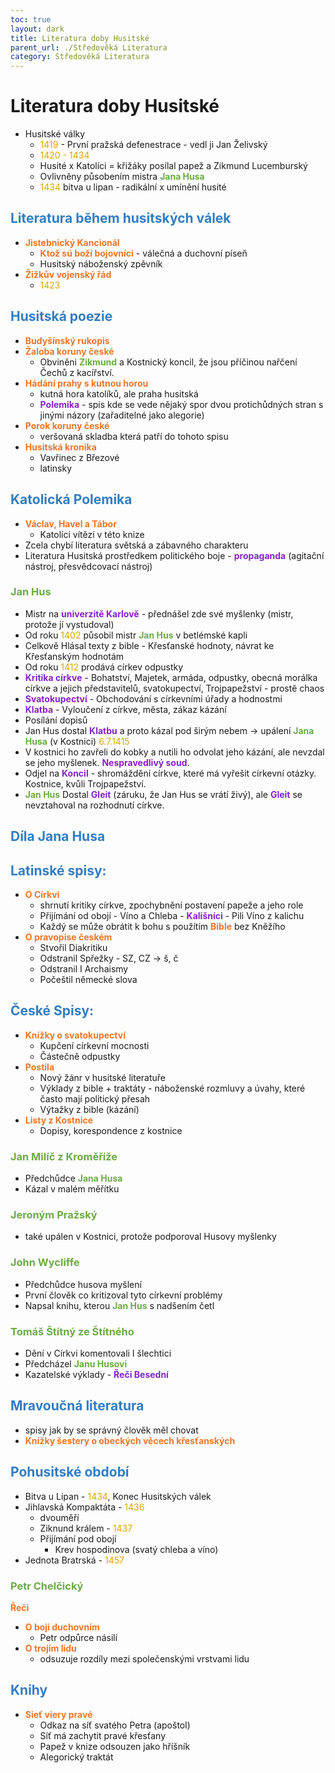 ```yaml
---
toc: true
layout: dark
title: Literatura doby Husitské 
parent_url: ./Středověká Literatura 
category: Středověká Literatura 
---
```


# Literatura doby Husitské
* Husitské války
  * <span style="color: #DBA400">1419</span> - První pražská defenestrace - vedl ji Jan Želivský
  * <span style="color: #DBA400">1420 - 1434</span>
  * Husité x Katolíci = křižáky posílal papež a Zikmund Lucemburský
  * Ovlivněny působením mistra <span style="color: #6CAA46">**Jana Husa**</span>
  * <span style="color: #DBA400">1434</span> bitva u lipan - radikální x umínění husité

##  <span style="color: #327DC3">**Literatura během husitských válek**</span>
* <span style="color: #EC7627">**Jistebnický Kancionál**</span>
  * <span style="color: #EC7627">**Ktož sú boží bojovníci**</span> - válečná a duchovní píseň
  * Husitský náboženský zpěvník
* <span style="color: #EC7627">**Žižkův vojenský řád**</span>
  * <span style="color: #DBA400">1423</span>

##  <span style="color: #327DC3">**Husitská poezie**</span>
* <span style="color: #EC7627">**Budyšínský rukopis**</span>
* <span style="color: #EC7627">**Žaloba koruny české**</span>
  * Obviněni <span style="color: #6CAA46">**Zikmund**</span> a Kostnický koncil, že jsou příčinou nařčení Čechů z kacířství.
* <span style="color: #EC7627">**Hádání prahy s kutnou horou**</span>
  * kutná hora katolíků, ale praha husitská
  * <span style="color: #8422ce">**Polemika**</span> - spis kde se vede nějaký spor dvou protichůdných stran s jinými názory (zařaditelné jako alegorie)
* <span style="color: #EC7627">**Porok koruny české**</span>
  *  veršovaná skladba která patří do tohoto spisu
* <span style="color: #EC7627">**Husitská kronika**</span>
  * Vavřinec z Březové
  * latinsky

##  <span style="color: #327DC3">**Katolická Polemika**</span>
* <span style="color: #EC7627">**Václav, Havel a Tábor**</span>
  * Katolíci vítězí v této knize
* Zcela chybí literatura světská a zábavného charakteru
* Literatura Husitská prostředkem politického boje - <span style="color: #8422ce">**propaganda**</span> (agitační nástroj, přesvědcovací nástroj)

### <span style="color: #6CAA46">**Jan Hus**</span>
* Mistr na <span style="color: #8422ce">**univerzitě Karlově**</span> - přednášel zde své myšlenky (mistr, protože jí vystudoval)
* Od roku <span style="color: #DBA400">1402</span> působil mistr <span style="color: #6CAA46">**Jan Hus**</span> v betlémské kapli
* Celkově Hlásal texty z bible - Křesťanské hodnoty, návrat ke Křesťanským hodnotám
* Od roku <span style="color: #DBA400">1412</span> prodává církev odpustky
* <span style="color: #8422ce">**Kritika církve**</span> - Bohatství, Majetek, armáda, odpustky, obecná morálka církve a jejich představitelů, svatokupectví, Trojpapežství - prostě chaos
* <span style="color: #8422ce">**Svatokupectví**</span> - Obchodování s církevními úřady a hodnostmi
* <span style="color: #8422ce">**Klatba**</span> - Vyloučení z církve, města, zákaz kázání
* Posílání dopisů
* Jan Hus dostal <span style="color: #8422ce">**Klatbu**</span> a proto kázal pod širým nebem -> upálení <span style="color: #6CAA46">**Jana Husa**</span> (v Kostnici) <span style="color: #DBA400">6.7.1415</span>
* V kostnici ho zavřeli do kobky a nutili ho odvolat jeho kázání, ale nevzdal se jeho myšlenek. <span style="color: #8422ce">**Nespravedlivý soud**</span>.
* Odjel na <span style="color: #8422ce">**Koncil**</span> - shromáždění církve, které má vyřešit církevní otázky. Kostnice, kvůli Trojpapežství.
* <span style="color: #6CAA46">**Jan Hus**</span> Dostal <span style="color: #8422ce">**Gleit**</span> (záruku, že Jan Hus se vrátí živý), ale <span style="color: #8422ce">**Gleit**</span> se nevztahoval na rozhodnutí církve.

## <span style="color: #327DC3">**Díla Jana Husa**</span>

## <span style="color: #327DC3">**Latinské spisy:**</span>
* <span style="color: #EC7627">**O Církvi**</span>
  * shrnutí kritiky církve, zpochybnění postavení papeže a jeho role
  * Přijímání od obojí - Víno a Chleba - <span style="color: #8422ce">**Kališníci**</span> - Pili Víno z kalichu
  * Každý se může obrátit k bohu s použítím <span style="color: #EC7627">**Bible**</span> bez Kněžího
* <span style="color: #EC7627">**O pravopise českém**</span>
  * Stvořil Diakritiku
  * Odstranil Spřežky - SZ, CZ -> š, č
  * Odstranil I Archaismy
  * Počeštil německé slova

## <span style="color: #327DC3">**České Spisy:**</span>
* <span style="color: #EC7627">**Knížky o svatokupectví**</span>
  * Kupčení církevní mocnosti
  * Částečně odpustky
* <span style="color: #EC7627">**Postila**</span>
  * Nový žánr v husitské literatuře
  * Výklady z bible + traktáty - náboženské rozmluvy a úvahy, které často mají politický přesah
  * Výtažky z bible (kázání)
* <span style="color: #EC7627">**Listy z Kostnice**</span>
  * Dopisy, korespondence z kostnice

### <span style="color: #6CAA46">**Jan Milíč z Kroměříže**</span>
* Předchůdce <span style="color: #6CAA46">**Jana Husa**</span>
* Kázal v malém měřítku

### <span style="color: #6CAA46">**Jeroným Pražský**</span>
* také upálen v Kostnici, protože podporoval Husovy myšlenky

### <span style="color: #6CAA46">**John Wycliffe**</span>
* Předchůdce husova myšlení
* První člověk co kritizoval tyto církevní problémy
* Napsal knihu, kterou <span style="color: #6CAA46">**Jan Hus**</span> s nadšením četl

### <span style="color: #6CAA46">**Tomáš Štítný ze Štítného**</span>
* Dění v Církvi komentovali I šlechtici
* Předcházel <span style="color: #6CAA46">**Janu Husovi**</span>
* Kazatelské výklady - <span style="color: #8422ce">**Řeči Besední**</span>

## <span style="color: #327DC3">**Mravoučná literatura**</span>
  * spisy jak by se správný člověk měl chovat
  * <span style="color: #EC7627">**Knížky šestery o obeckých věcech křesťanských**</span>

## <span style="color: #327DC3">**Pohusitské období**</span>
* Bitva u Lipan - <span style="color: #DBA400">1434</span>, Konec Husitských válek
* Jihlavská Kompaktáta - <span style="color: #DBA400">1436</span>
  * dvouměří
  * Ziknund králem - <span style="color: #DBA400">1437</span>
  * Přijímání pod obojí
    * Krev hospodinova (svatý chleba a víno)
* Jednota Bratrská - <span style="color: #DBA400">1457</span>

### <span style="color: #6CAA46">**Petr Chelčický**</span>
<span style="color: #EC7627">**Řeči**</span>
* <span style="color: #EC7627">**O boji duchovním**</span>
  * Petr odpůrce násilí
* <span style="color: #EC7627">**O trojím lidu**</span> 
  * odsuzuje rozdíly mezi společenskými vrstvami lidu

## <span style="color: #327DC3">**Knihy**</span>
* <span style="color: #EC7627">**Sieť viery pravé**</span>
  * Odkaz na síť svatého Petra (apoštol)
  * Síť má zachytit pravé křesťany
  * Papež v knize odsouzen jako hříšník
  * Alegorický traktát
